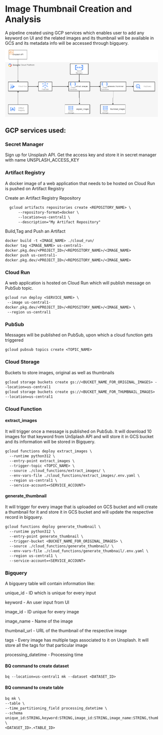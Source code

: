 
# Image Thumbnail Creation and Analysis

A pipeline created using GCP services which enables user to add any keyword on UI and the related images and its thumbnail will be available in GCS and its metadata info will be accessed through bigquery.

![architecture diagram](./architecture.png)

## GCP services used:

### Secret Manager
Sign up for Unsplash API. Get the access key and store it in secret manager with name UNSPLASH_ACCESS_KEY


### Artifact Registry
A docker image of a web application that needs to be hosted on Cloud Run is pushed on Artifact Registry

Create an Artifact Registry Repository
```
  gcloud artifacts repositories create <REPOSITORY_NAME> \
      --repository-format=docker \
      --location=us-central1 \
      --description="My Artifact Repository" 
```

Build,Tag and Push an Artifact
```
docker build -t <IMAGE_NAME> ./cloud_run/
docker tag <IMAGE_NAME> us-central1-docker.pkg.dev/<PROJECT_ID>/<REPOSITORY_NAME>/<IMAGE_NAME>
docker push us-central1-docker.pkg.dev/<PROJECT_ID>/<REPOSITORY_NAME>/<IMAGE_NAME>
```

### Cloud Run
A web application is hosted on Cloud Run which will publish message on PubSub topic.
```
gcloud run deploy <SERVICE_NAME> \
 --image us-central1-docker.pkg.dev/<PROJECT_ID>/<REPOSITORY_NAME>/<IMAGE_NAME> \
 --region us-central1
```

### PubSub
Messages will be published on PubSub, upon which a cloud function gets triggered
```
gcloud pubsub topics create <TOPIC_NAME>
```

### Cloud Storage
Buckets to store images, original as well as thumbnails
```
gcloud storage buckets create gs://<BUCKET_NAME_FOR_ORIGINAL_IMAGES> --location=us-central1
gcloud storage buckets create gs://<BUCKET_NAME_FOR_THUMBNAIL_IMAGES> --location=us-central1
```


### Cloud Function
#### extract_images
It will trigger once a message is published on PubSub. It will download 10 images for that keyword from UnSplash API and will store it in GCS bucket and its information will be stored in Bigquery.
```
gcloud functions deploy extract_images \
  --runtime python312 \
  --entry-point extract_images \
  --trigger-topic <TOPIC_NAME> \
  --source ./cloud_functions/extract_images/ \
  --env-vars-file ./cloud_functions/extract_images/.env.yaml \
  --region us-central1 \
  --service-account=<SERVICE_ACCOUNT>
```

#### generate_thumbnail
It will trigger for every image that is uploaded on GCS bucket and will create a thumbnail for it and store it in GCS bucket and will update the respective record in bigquery.
```
gcloud functions deploy generate_thumbnail \
  --runtime python312 \
  --entry-point generate_thumbnail \
  --trigger-bucket <BUCKET_NAME_FOR_ORIGINAL_IMAGES> \
  --source ./cloud_functions/generate_thumbnail/ \
  --env-vars-file ./cloud_functions/generate_thumbnail/.env.yaml \
  --region us-central1 \
  --service-account=<SERVICE_ACCOUNT>
```

### Bigquery
A bigquery table will contain information like:

unique_id - ID which is unique for every input

keyword - An user input from UI

image_id - ID unique for every image

image_name - Name of the image

thumbnail_url - URL of the thumbnail of the respective image

tags - Every image has multiple tags associated to it on Unsplash. It will store all the tags for that particular image 

processing_datetime - Processing time

#### BQ command to create dataset
```
bq --location=us-central1 mk --dataset <DATASET_ID>
```
#### BQ command to create table
```
bq mk \
--table \
--time_partitioning_field processing_datetime \
--schema unique_id:STRING,keyword:STRING,image_id:STRING,image_name:STRING,thumbnail_url:STRING,tags:STRING,processing_datetime:DATETIME \
<DATASET_ID>.<TABLE_ID>
```
